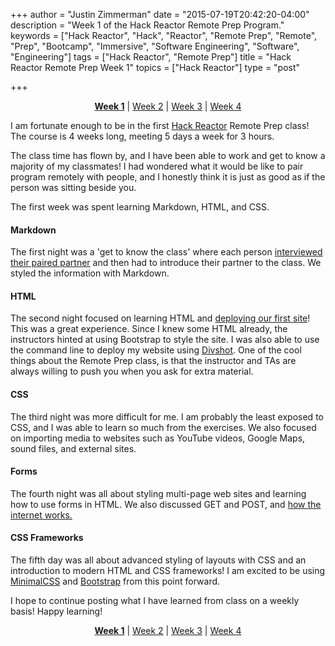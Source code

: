 +++
author = "Justin Zimmerman"
date = "2015-07-19T20:42:20-04:00"
description = "Week 1 of the Hack Reactor Remote Prep Program."
keywords = ["Hack Reactor", "Hack", "Reactor", "Remote Prep", "Remote", "Prep", "Bootcamp", "Immersive", "Software Engineering", "Software", "Engineering"]
tags = ["Hack Reactor", "Remote Prep"]
title = "Hack Reactor Remote Prep Week 1"
topics = ["Hack Reactor"]
type = "post"

+++

<p style="text-align: center"><a href = "http://justinzimmerman.net/hack-reactor-remote-prep-week-1/"><b>Week 1</b></a> | <a href = "http://justinzimmerman.net/hack-reactor-remote-prep-week-2/">Week 2</a> | <a href = "http://justinzimmerman.net/hack-reactor-remote-prep-week-3/">Week 3</a> | <a href = "http://justinzimmerman.net/hack-reactor-remote-prep-week-4/">Week 4</a></p>

I am fortunate enough to be in the first [Hack Reactor](http://hackreactor.com) Remote Prep class! The course is 4 weeks long, meeting 5 days a week for 3 hours.

The class time has flown by, and I have been able to work and get to know a majority of my classmates! I had wondered what it would be like to pair program remotely with people, and I honestly think it is just as good as if the person was sitting beside you.

The first week was spent learning Markdown, HTML, and CSS.

#### Markdown

The first night was a 'get to know the class' where each person [interviewed their paired partner](https://gist.github.com/jrzimmerman/4bc55dd20ae8206689c0) and then had to introduce their partner to the class. We styled the information with Markdown.

#### HTML

The second night focused on learning HTML and [deploying our first site](http://jzimmerman.divshot.io/)! This was a great experience. Since I knew some HTML already, the instructors hinted at using Bootstrap to style the site. I was also able to use the command line to deploy my website using [Divshot](https://divshot.com/). One of the cool things about the Remote Prep class, is that the instructor and TAs are always willing to push you when you ask for extra material.

#### CSS

The third night was more difficult for me. I am probably the least exposed to CSS, and I was able to learn so much from the exercises. We also focused on importing media to websites such as YouTube videos, Google Maps, sound files, and external sites.

#### Forms

The fourth night was all about styling multi-page web sites and learning how to use forms in HTML. We also discussed GET and POST, and [how the internet works.](https://www.youtube.com/watch?v=7_LPdttKXPc)

#### CSS Frameworks

The fifth day was all about advanced styling of layouts with CSS and an introduction to modern HTML and CSS frameworks! I am excited to be using [MinimalCSS](http://minimalcss.com/) and [Bootstrap](http://getbootstrap.com/) from this point forward.

I hope to continue posting what I have learned from class on a weekly basis! Happy learning!

<p style="text-align: center"><a href = "http://justinzimmerman.net/hack-reactor-remote-prep-week-1/"><b>Week 1</b></a> | <a href = "http://justinzimmerman.net/hack-reactor-remote-prep-week-2/">Week 2</a> | <a href = "http://justinzimmerman.net/hack-reactor-remote-prep-week-3/">Week 3</a> | <a href = "http://justinzimmerman.net/hack-reactor-remote-prep-week-4/">Week 4</a></p>
